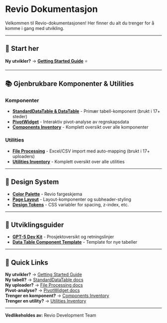 # Revio Dokumentasjon

Velkommen til Revio-dokumentasjonen! Her finner du alt du trenger for å komme i gang med utvikling.

---

## 🚀 Start her

**Ny utvikler?** → **[Getting Started Guide](./GETTING_STARTED.md)** ⭐

---

## 📚 Gjenbrukbare Komponenter & Utilities

### Komponenter
- **[StandardDataTable & DataTable](./components/data-tables.md)** - Primær tabell-komponent (brukt i 17+ steder)
- **[PivotWidget](./components/pivot-widget.md)** - Interaktiv pivot-analyse av regnskapsdata
- **[Components Inventory](./components/README.md)** - Komplett oversikt over alle komponenter

### Utilities
- **[File Processing](./utilities/file-processing.md)** - Excel/CSV import med auto-mapping (brukt i 17+ uploaders)
- **[Utilities Inventory](./utilities/README.md)** - Komplett oversikt over alle utilities

---

## 🎨 Design System
- **[Color Palette](./color-palette.md)** - Revio fargeskjema
- **[Page Layout](./page-layout.md)** - Layout-komponenter og subheader-styling
- **[Design Tokens](./design-tokens.css)** - CSS variabler for spacing, z-index, etc.

---

## 📖 Utviklingsguider
- **[GPT-5 Dev Kit](./gpt5-dev-kit/project-overview.md)** - Prosjektoversikt og retningslinjer
- **[Data Table Component Template](./gpt5-dev-kit/component-templates/data-table-component.md)** - Template for nye tabeller

---

## 🚀 Quick Links

**Ny utvikler?** → [Getting Started Guide](./GETTING_STARTED.md)  
**Ny tabell?** → [StandardDataTable docs](./components/data-tables.md)  
**Ny uploader?** → [File Processing docs](./utilities/file-processing.md)  
**Pivot-analyse?** → [PivotWidget docs](./components/pivot-widget.md)  
**Trenger en komponent?** → [Components Inventory](./components/README.md)  
**Trenger en utility?** → [Utilities Inventory](./utilities/README.md)  

---

**Vedlikeholdes av:** Revio Development Team
